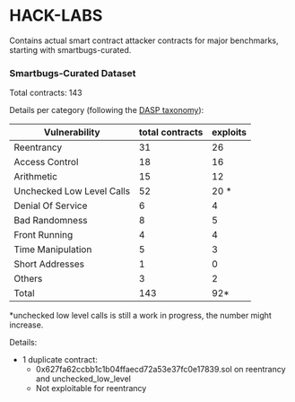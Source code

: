 # HACK-LABS

Contains actual smart contract attacker contracts for major benchmarks, starting with smartbugs-curated.


### Smartbugs-Curated Dataset
Total contracts: 143

Details per category (following the [DASP taxonomy](https://dasp.co/)): 

Vulnerability | total contracts | exploits
|-----|------|---|
Reentrancy |31 |26
Access Control | 18 | 16
Arithmetic | 15 | 12
Unchecked Low Level Calls | 52 | 20 * 
Denial Of Service | 6 | 4
Bad Randomness |8 | 5
Front Running | 4| 4
Time Manipulation | 5 | 3
Short Addresses | 1 | 0
Others | 3| 2
Total | 143 | 92*

*unchecked low level calls is still a work in progress, the number might increase.

Details:

- 1 duplicate contract:
  - 0x627fa62ccbb1c1b04ffaecd72a53e37fc0e17839.sol on reentrancy and unchecked_low_level
  - Not exploitable for reentrancy
